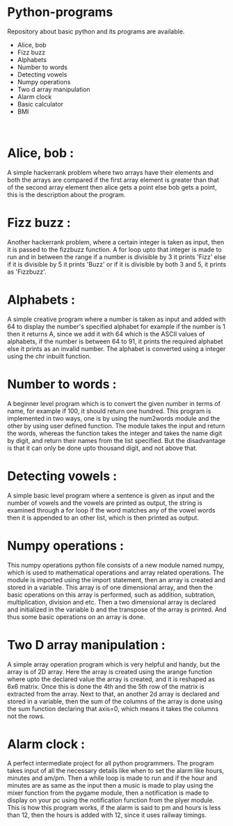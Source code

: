# Python-programs
Repository about basic python and its programs are available.

* Alice, bob
* Fizz buzz
* Alphabets
* Number to words
* Detecting vowels
* Numpy operations
* Two d array manipulation
* Alarm clock
* Basic calculator
* BMI
<br/>

# **Alice, bob :**

A simple hackerrank problem where two arrays have their elements and both the arrays are compared if the first array element is greater than that of the second array element then alice gets a point else bob gets a point, this is the description about the program.
<br/>

# **Fizz buzz :**

Another hackerrank problem, where a certain integer is taken as input, then it is passed to the fizzbuzz function. A for loop upto that integer is made to run and in between the range if a number is divisible by 3 it prints 'Fizz' else if it is divisible by 5 it prints 'Buzz' or if it is divisible by both 3 and 5, it prints as 'Fizzbuzz'.
<br/>

# **Alphabets :**

A simple creative program where a number is taken as input and added with 64 to display the number's specified alphabet for example if the number is 1 then it returns A, since we add it with 64 which is the ASCII values of alphabets, if the number is between 64 to 91, it prints the required alphabet else it prints as an invalid number. The alphabet is converted using a integer using the chr inbuilt function.
<br/>

# **Number to words :**

A beginner level program which is to convert the given number in terms of name, for example if 100, it should return one hundred. This program is implemented in two ways, one is by using the num2words module and the other by using user defined function. The module takes the input and return the words, whereas the function takes the integer and takes the name digit by digit, and return their names from the list specified. But the disadvantage is that it can only be done upto thousand digit, and not above that.
<br/>

# **Detecting vowels :**

A simple basic level program where a sentence is given as input and the number of vowels and the vowels are printed as output, the string is examined through a for loop if the word matches any of the vowel words then it is appended to an other list, which is then printed as output.
<br/>

# **Numpy operations :**

This numpy operations python file consists of a new module named numpy, which is used to mathematical operations and array related operations. The module is imported using the import statement, then an array is created and stored in a variable. This array is of one dimensional array, and then the basic operations on this array is performed, such as addition, subtration, multiplication, division and etc. Then a two dimensional array is declared and initialized in the variable b and the transpose of the array is printed. And thus some basic operations on an array is done.
<br/>

# **Two D array manipulation :**

A simple array operation program which is very helpful and handy, but the array is of 2D array. Here the array is created using the arange function where upto the declared value the array is created, and it is reshaped as 6x6 matrix. Once this is done the 4th and the 5th row of the matrix is extracted from the array. Next to that, an another 2d array is declared and stored in a variable, then the sum of the columns of the array is done using the sum function declaring that axis=0, which means it takes the columns not the rows.
<br/>

# **Alarm clock :**

A perfect intermediate project for all python programmers. The program takes input of all the necessary details like when to set the alarm like hours, minutes and am/pm. Then a while loop is made to run and if the hour and minutes are as same as the input then a music is made to play using the mixer function from the pygame module, then a notification is made to display on your pc using the notification function from the plyer module. This is how this program works, if the alarm is said to pm and hours is less than 12, then the hours is added with 12, since it uses railway timings.
